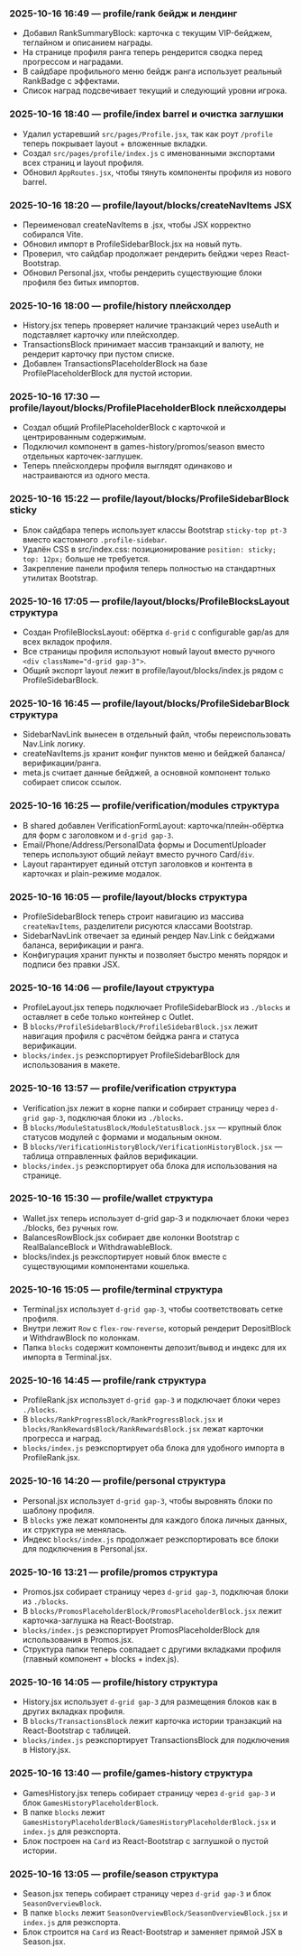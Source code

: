 ### 2025-10-16 16:49 — profile/rank бейдж и лендинг
- Добавил RankSummaryBlock: карточка с текущим VIP-бейджем, теглайном и описанием награды.
- На странице профиля ранга теперь рендерится сводка перед прогрессом и наградами.
- В сайдбаре профильного меню бейдж ранга использует реальный RankBadge с эффектами.
- Список наград подсвечивает текущий и следующий уровни игрока.

### 2025-10-16 18:40 — profile/index barrel и очистка заглушки
- Удалил устаревший `src/pages/Profile.jsx`, так как роут `/profile` теперь покрывает layout + вложенные вкладки.
- Создал `src/pages/profile/index.js` с именованными экспортами всех страниц и layout профиля.
- Обновил `AppRoutes.jsx`, чтобы тянуть компоненты профиля из нового barrel.

### 2025-10-16 18:20 — profile/layout/blocks/createNavItems JSX
- Переименовал createNavItems в .jsx, чтобы JSX корректно собирался Vite.
- Обновил импорт в ProfileSidebarBlock.jsx на новый путь.
- Проверил, что сайдбар продолжает рендерить бейджи через React-Bootstrap.
- Обновил Personal.jsx, чтобы рендерить существующие блоки профиля без битых импортов.

### 2025-10-16 18:00 — profile/history плейсхолдер
- History.jsx теперь проверяет наличие транзакций через useAuth и подставляет карточку или плейсхолдер.
- TransactionsBlock принимает массив транзакций и валюту, не рендерит карточку при пустом списке.
- Добавлен TransactionsPlaceholderBlock на базе ProfilePlaceholderBlock для пустой истории.

### 2025-10-16 17:30 — profile/layout/blocks/ProfilePlaceholderBlock плейсхолдеры
- Создал общий ProfilePlaceholderBlock с карточкой и центрированным содержимым.
- Подключил компонент в games-history/promos/season вместо отдельных карточек-заглушек.
- Теперь плейсхолдеры профиля выглядят одинаково и настраиваются из одного места.

### 2025-10-16 15:22 — profile/layout/blocks/ProfileSidebarBlock sticky
- Блок сайдбара теперь использует классы Bootstrap `sticky-top pt-3` вместо кастомного `.profile-sidebar`.
- Удалён CSS в src/index.css: позиционирование `position: sticky; top: 12px;` больше не требуется.
- Закрепление панели профиля теперь полностью на стандартных утилитах Bootstrap.

### 2025-10-16 17:05 — profile/layout/blocks/ProfileBlocksLayout структура
- Создан ProfileBlocksLayout: обёртка `d-grid` с configurable gap/as для всех вкладок профиля.
- Все страницы профиля используют новый layout вместо ручного `<div className="d-grid gap-3">`.
- Общий экспорт layout лежит в profile/layout/blocks/index.js рядом с ProfileSidebarBlock.

### 2025-10-16 16:45 — profile/layout/blocks/ProfileSidebarBlock структура
- SidebarNavLink вынесен в отдельный файл, чтобы переиспользовать Nav.Link логику.
- createNavItems.js хранит конфиг пунктов меню и бейджей баланса/верификации/ранга.
- meta.js считает данные бейджей, а основной компонент только собирает список ссылок.

### 2025-10-16 16:25 — profile/verification/modules структура
- В shared добавлен VerificationFormLayout: карточка/плейн-обёртка для форм с заголовком и `d-grid gap-3`.
- Email/Phone/Address/PersonalData формы и DocumentUploader теперь используют общий лейаут вместо ручного Card/`div`.
- Layout гарантирует единый отступ заголовков и контента в карточках и plain-режиме модалок.

### 2025-10-16 16:05 — profile/layout/blocks структура
- ProfileSidebarBlock теперь строит навигацию из массива `createNavItems`, разделители рисуются классами Bootstrap.
- SidebarNavLink отвечает за единый рендер Nav.Link с бейджами баланса, верификации и ранга.
- Конфигурация хранит пункты и позволяет быстро менять порядок и подписи без правки JSX.

### 2025-10-16 14:06 — profile/layout структура
- ProfileLayout.jsx теперь подключает ProfileSidebarBlock из `./blocks` и оставляет в себе только контейнер с Outlet.
- В `blocks/ProfileSidebarBlock/ProfileSidebarBlock.jsx` лежит навигация профиля с расчётом бейджа ранга и статуса верификации.
- `blocks/index.js` реэкспортирует ProfileSidebarBlock для использования в макете.

### 2025-10-16 13:57 — profile/verification структура
- Verification.jsx лежит в корне папки и собирает страницу через `d-grid gap-3`, подключая блоки из `./blocks`.
- В `blocks/ModuleStatusBlock/ModuleStatusBlock.jsx` — крупный блок статусов модулей с формами и модальным окном.
- В `blocks/VerificationHistoryBlock/VerificationHistoryBlock.jsx` — таблица отправленных файлов верификации.
- `blocks/index.js` реэкспортирует оба блока для использования на странице.

### 2025-10-16 15:30 — profile/wallet структура
- Wallet.jsx теперь использует d-grid gap-3 и подключает блоки через ./blocks, без ручных row.
- BalancesRowBlock.jsx собирает две колонки Bootstrap с RealBalanceBlock и WithdrawableBlock.
- blocks/index.js реэкспортирует новый блок вместе с существующими компонентами кошелька.

### 2025-10-16 15:05 — profile/terminal структура
- Terminal.jsx использует `d-grid gap-3`, чтобы соответствовать сетке профиля.
- Внутри лежит `Row` с `flex-row-reverse`, который рендерит DepositBlock и WithdrawBlock по колонкам.
- Папка `blocks` содержит компоненты депозит/вывод и индекс для их импорта в Terminal.jsx.

### 2025-10-16 14:45 — profile/rank структура
- ProfileRank.jsx использует `d-grid gap-3` и подключает блоки через `./blocks`.
- В `blocks/RankProgressBlock/RankProgressBlock.jsx` и `blocks/RankRewardsBlock/RankRewardsBlock.jsx` лежат карточки прогресса и наград.
- `blocks/index.js` реэкспортирует оба блока для удобного импорта в ProfileRank.jsx.

### 2025-10-16 14:20 — profile/personal структура
- Personal.jsx использует `d-grid gap-3`, чтобы выровнять блоки по шаблону профиля.
- В `blocks` уже лежат компоненты для каждого блока личных данных, их структура не менялась.
- Индекс `blocks/index.js` продолжает реэкспортировать все блоки для подключения в Personal.jsx.

### 2025-10-16 13:21 — profile/promos структура
- Promos.jsx собирает страницу через `d-grid gap-3`, подключая блоки из `./blocks`.
- В `blocks/PromosPlaceholderBlock/PromosPlaceholderBlock.jsx` лежит карточка-заглушка на React-Bootstrap.
- `blocks/index.js` реэкспортирует PromosPlaceholderBlock для использования в Promos.jsx.
- Структура папки теперь совпадает с другими вкладками профиля (главный компонент + blocks + index.js).
### 2025-10-16 14:05 — profile/history структура
- History.jsx использует `d-grid gap-3` для размещения блоков как в других вкладках профиля.
- В `blocks/TransactionsBlock` лежит карточка истории транзакций на React-Bootstrap с таблицей.
- `blocks/index.js` реэкспортирует TransactionsBlock для подключения в History.jsx.
### 2025-10-16 13:40 — profile/games-history структура
- GamesHistory.jsx теперь собирает страницу через `d-grid gap-3` и блок `GamesHistoryPlaceholderBlock`.
- В папке `blocks` лежит `GamesHistoryPlaceholderBlock/GamesHistoryPlaceholderBlock.jsx` и `index.js` для реэкспорта.
- Блок построен на `Card` из React-Bootstrap с заглушкой о пустой истории.
### 2025-10-16 13:05 — profile/season структура
- Season.jsx теперь собирает страницу через `d-grid gap-3` и блок `SeasonOverviewBlock`.
- В папке `blocks` лежит `SeasonOverviewBlock/SeasonOverviewBlock.jsx` и `index.js` для реэкспорта.
- Блок строится на `Card` из React-Bootstrap и заменяет прямой JSX в Season.jsx.
